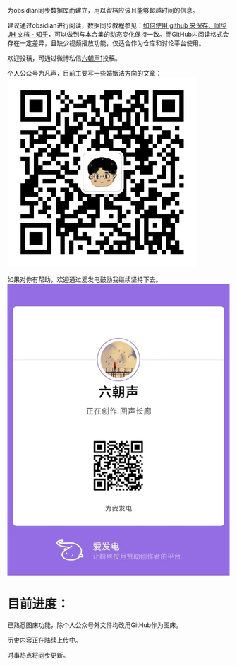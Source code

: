 为obsidian同步数据库而建立，用以留档应该且能够超越时间的信息。

建议通过obsidian进行阅读，数据同步教程参见：[如何使用 github 来保存、同步 JH 文档 - 知乎](https://zhuanlan.zhihu.com/p/380200295)，可以做到与本合集的动态变化保持一致。而GitHub内阅读格式会存在一定差异，且缺少视频播放功能，仅适合作为仓库和讨论平台使用。

欢迎投稿，可通过微博私信[六朝声1](https://weibo.com/u/7774067855)投稿。

个人公众号为凡声，目前主要写一些婚姻法方向的文章：
[![qrcode1673893952732.jpg](https://raw.githubusercontent.com/bluntvoice/mypic/main/qrcode1673893952732.jpg)](https://raw.githubusercontent.com/bluntvoice/mypic/main/qrcode1673893952732.jpg)

如果对你有帮助，欢迎通过爱发电鼓励我继续坚持下去。
![](https://raw.githubusercontent.com/bluntvoice/mypic/main/%E5%BE%AE%E4%BF%A1%E5%9B%BE%E7%89%87_20230119002956.jpg)

# 目前进度：
已熟悉图床功能，除个人公众号外文件均改用GitHub作为图床。

历史内容正在陆续上传中。

时事热点将同步更新。